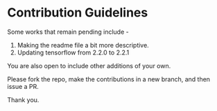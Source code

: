 # Contribution Guidelines

Some works that remain pending include - 

1. Making the readme file a bit more descriptive.
2. Updating tensorflow from 2.2.0 to 2.2.1

You are also open to include other additions of your own.

Please fork the repo, make the contributions in a new branch, and then issue a PR.

Thank you.
